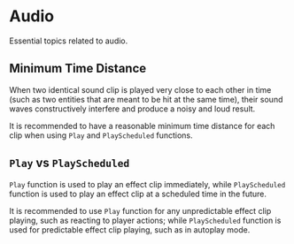 # Audio

Essential topics related to audio.

## Minimum Time Distance

When two identical sound clip is played very close to each other in time (such as two entities that are meant to be hit at the same time), their sound waves constructively interfere and produce a noisy and loud result.

It is recommended to have a reasonable minimum time distance for each clip when using `Play` and `PlayScheduled` functions.

## `Play` vs `PlayScheduled`

`Play` function is used to play an effect clip immediately, while `PlayScheduled` function is used to play an effect clip at a scheduled time in the future.

It is recommended to use `Play` function for any unpredictable effect clip playing, such as reacting to player actions; while `PlayScheduled` function is used for predictable effect clip playing, such as in autoplay mode.

